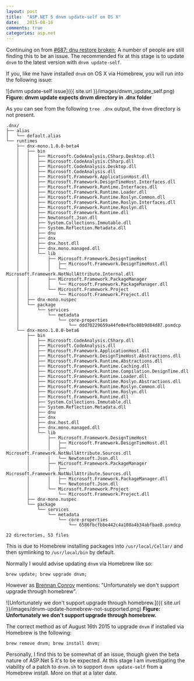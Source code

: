 ```yaml
---
layout: post
title:  "ASP.NET 5 dnvm update-self on OS X"
date:   2015-08-16
comments: true
categories: asp.net
---
```


Continuing on from [#687: dnu restore broken](https://github.com/aspnet/Home/issues/687); A number of people are still finding this to be an issue. The recommended fix at this stage is to update `dnvm` to the latest version with `dnvm update-self`.

If you, like me have installed `dnvm` on OS X via Homebrew, you will run into the following issue: 

![dvnm update-self issue]({{ site.url }}/images/dnvm_update_self.png)
**Figure: dnvm update expects dnvm directory in .dnx folder**

As you can see from the following `tree .dnx` output, the `dnvm` directory is not present.

```
.dnx/
├── alias
│   └── default.alias
└── runtimes
    ├── dnx-mono.1.0.0-beta4
    │   ├── bin
    │   │   ├── Microsoft.CodeAnalysis.CSharp.Desktop.dll
    │   │   ├── Microsoft.CodeAnalysis.CSharp.dll
    │   │   ├── Microsoft.CodeAnalysis.Desktop.dll
    │   │   ├── Microsoft.CodeAnalysis.dll
    │   │   ├── Microsoft.Framework.ApplicationHost.dll
    │   │   ├── Microsoft.Framework.DesignTimeHost.Interfaces.dll
    │   │   ├── Microsoft.Framework.Runtime.Interfaces.dll
    │   │   ├── Microsoft.Framework.Runtime.Loader.dll
    │   │   ├── Microsoft.Framework.Runtime.Roslyn.Common.dll
    │   │   ├── Microsoft.Framework.Runtime.Roslyn.Interfaces.dll
    │   │   ├── Microsoft.Framework.Runtime.Roslyn.dll
    │   │   ├── Microsoft.Framework.Runtime.dll
    │   │   ├── Newtonsoft.Json.dll
    │   │   ├── System.Collections.Immutable.dll
    │   │   ├── System.Reflection.Metadata.dll
    │   │   ├── dnu
    │   │   ├── dnx
    │   │   ├── dnx.host.dll
    │   │   ├── dnx.mono.managed.dll
    │   │   └── lib
    │   │       ├── Microsoft.Framework.DesignTimeHost
    │   │       │   ├── Microsoft.Framework.DesignTimeHost.dll
    │   │       │   └── Microsoft.Framework.NotNullAttribute.Internal.dll
    │   │       ├── Microsoft.Framework.PackageManager
    │   │       │   └── Microsoft.Framework.PackageManager.dll
    │   │       └── Microsoft.Framework.Project
    │   │           └── Microsoft.Framework.Project.dll
    │   ├── dnx-mono.nuspec
    │   └── package
    │       └── services
    │           └── metadata
    │               └── core-properties
    │                   └── ddd70229659a44fe8e4fbc08b9d84d87.psmdcp
    └── dnx-mono.1.0.0-beta6
        ├── bin
        │   ├── Microsoft.CodeAnalysis.CSharp.dll
        │   ├── Microsoft.CodeAnalysis.dll
        │   ├── Microsoft.Framework.ApplicationHost.dll
        │   ├── Microsoft.Framework.DesignTimeHost.Abstractions.dll
        │   ├── Microsoft.Framework.Runtime.Abstractions.dll
        │   ├── Microsoft.Framework.Runtime.Caching.dll
        │   ├── Microsoft.Framework.Runtime.Compilation.DesignTime.dll
        │   ├── Microsoft.Framework.Runtime.Loader.dll
        │   ├── Microsoft.Framework.Runtime.Roslyn.Abstractions.dll
        │   ├── Microsoft.Framework.Runtime.Roslyn.Common.dll
        │   ├── Microsoft.Framework.Runtime.Roslyn.dll
        │   ├── Microsoft.Framework.Runtime.dll
        │   ├── System.Collections.Immutable.dll
        │   ├── System.Reflection.Metadata.dll
        │   ├── dnu
        │   ├── dnx
        │   ├── dnx.host.dll
        │   ├── dnx.mono.managed.dll
        │   └── lib
        │       ├── Microsoft.Framework.DesignTimeHost
        │       │   ├── Microsoft.Framework.DesignTimeHost.dll
        │       │   ├── Microsoft.Framework.NotNullAttribute.Sources.dll
        │       │   └── Newtonsoft.Json.dll
        │       ├── Microsoft.Framework.PackageManager
        │       │   ├── Microsoft.Framework.NotNullAttribute.Sources.dll
        │       │   ├── Microsoft.Framework.PackageManager.dll
        │       │   └── Newtonsoft.Json.dll
        │       └── Microsoft.Framework.Project
        │           └── Microsoft.Framework.Project.dll
        ├── dnx-mono.nuspec
        └── package
            └── services
                └── metadata
                    └── core-properties
                        └── 6586fbcfbbe442c4a108a4b34abfbae8.psmdcp

22 directories, 53 files
```

This is due to Homebrew installing packages into `/usr/local/Cellar/` and then symlinking to `/usr/local/bin` by default.

Normally I would advise updating `dnvm` via Homebrew like so:

`brew update; brew upgrade dnvm;`

However as [Brennan Conroy](https://github.com/BrennanConroy) mentions: "Unfortunately we don't support upgrade through homebrew".

![Unfortunately we don't support upgrade through homebrew.]({{ site.url }}/images/dnvm-update-homebrew-not-supported.png)
**Figure: Unfortunately we don't support upgrade through homebrew.**

The correct method as of August 16th 2015 to upgrade `dnvm` if installed via Homebrew is the following: 

`brew remove dnvm; brew install dnvm;`

Personally, I find this to be somewhat of an issue, though given the beta nature of ASP.Net 5 it's to be expected. At this stage I am investigating the viability of a patch to `dnvm.sh` to support `dnvm update-self` from a Homebrew install. More on that at a later date. 